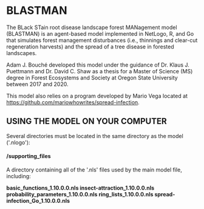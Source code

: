 # BLASTMAN
The BLack STain root disease landscape forest MANagement model (BLASTMAN) is an agent-based model implemented in NetLogo, R, and Go that simulates forest management disturbances (i.e., thinnings and clear-cut regeneration harvests) and the spread of a tree disease in forested landscapes.

Adam J. Bouché developed this model under the guidance of Dr. Klaus J. Puettmann and Dr. David C. Shaw as a thesis for a Master of Science (MS) degree in Forest Ecosystems and Society at Oregon State University between 2017 and 2020.

This model also relies on a program developed by Mario Vega located at https://github.com/mariowhowrites/spread-infection.

## USING THE MODEL ON YOUR COMPUTER
Several directories must be located in the same directory as the model ('.nlogo'):

#### /supporting_files
A directory containing all of the '.nls' files used by the main model file, including:

  **basic_functions_1.10.0.0.nls
  insect-attraction_1.10.0.0.nls
  probability_parameters_1.10.0.0.nls
  ring_lists_1.10.0.0.nls
  spread-infection_Go_1.10.0.0.nls**
